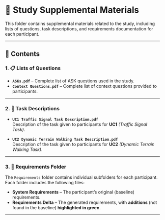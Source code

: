 # 📂 Study Supplemental Materials

This folder contains supplemental materials related to the study, including lists of questions, task descriptions, and requirements documentation for each participant.

---

## 📑 Contents

### 1. 📋 Lists of Questions

- **`ASKs.pdf`** – Complete list of ASK questions used in the study.
- **`Context Questions.pdf`** – Complete list of context questions provided to participants.

---

### 2. 🧾 Task Descriptions

- **`UC1 Traffic Signal Task Description.pdf`**  
  Description of the task given to participants for **UC1** *(Traffic Signal Task)*.

- **`UC2 Dynamic Terrain Walking Task Description.pdf`**  
  Description of the task given to participants for **UC2** *(Dynamic Terrain Walking Task)*.

---

### 3. 📁 Requirements Folder

The `Requirements` folder contains individual subfolders for each participant. Each folder includes the following files:

- **System Requirements** – The participant’s original (baseline) requirements.
- **Requirements Delta** – The generated requirements, with **additions** (not found in the baseline) **highlighted in green**.

---
